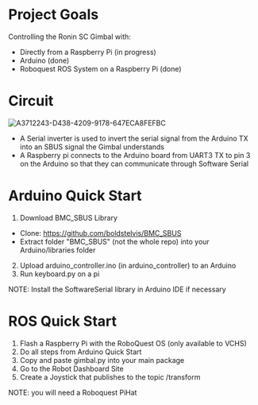 # Project Goals

Controlling the Ronin SC Gimbal with:

- Directly from a Raspberry Pi (in progress)
- Arduino (done)
- Roboquest ROS System on a Raspberry Pi (done)

# Circuit

![A3712243-D438-4209-9178-647ECA8FEFBC](https://user-images.githubusercontent.com/72239682/204664864-30f8819e-2d3b-4925-a9e7-740ca83037ad.jpeg)

- A Serial inverter is used to invert the serial signal from the Arduino TX into an SBUS signal the Gimbal understands
- A Raspberry pi connects to the Arduino board from UART3 TX to pin 3 on the Arduino so that they can communicate through Software Serial

# Arduino Quick Start

1. Download BMC_SBUS Library

- Clone: https://github.com/boldstelvis/BMC_SBUS
- Extract folder "BMC_SBUS" (not the whole repo) into your Arduino/libraries folder

2. Upload arduino_controller.ino (in arduino_controller) to an Arduino
3. Run keyboard.py on a pi

NOTE: Install the SoftwareSerial library in Arduino IDE if necessary

# ROS Quick Start

1. Flash a Raspberry Pi with the RoboQuest OS (only available to VCHS)
2. Do all steps from Arduino Quick Start
3. Copy and paste gimbal.py into your main package
4. Go to the Robot Dashboard Site
5. Create a Joystick that publishes to the topic /transform

NOTE: you will need a Roboquest PiHat
